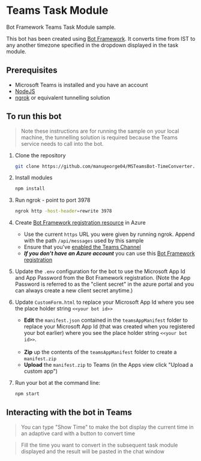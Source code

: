 # Teams Task Module

Bot Framework Teams Task Module sample.

This bot has been created using [Bot Framework](https://dev.botframework.com). It converts time from IST to any another timezone specified in the dropdown displayed in the task module.
## Prerequisites

- Microsoft Teams is installed and you have an account
- [NodeJS](https://nodejs.org/en/)
- [ngrok](https://ngrok.com/) or equivalent tunnelling solution

## To run this bot

> Note these instructions are for running the sample on your local machine, the tunnelling solution is required because
the Teams service needs to call into the bot.

1) Clone the repository

    ```bash
    git clone https://github.com/manugeorge04/MSTeamsBot-TimeConverter.git            
    ```
    
1) Install modules

    ```bash
    npm install
    ```

1) Run ngrok - point to port 3978

    ```bash
    ngrok http -host-header=rewrite 3978
    ```

1) Create [Bot Framework registration resource](https://docs.microsoft.com/en-us/azure/bot-service/bot-service-quickstart-registration) in Azure
    - Use the current `https` URL you were given by running ngrok. Append with the path `/api/messages` used by this sample
    - Ensure that you've [enabled the Teams Channel](https://docs.microsoft.com/en-us/azure/bot-service/channel-connect-teams?view=azure-bot-service-4.0)
    - __*If you don't have an Azure account*__ you can use this [Bot Framework registration](https://docs.microsoft.com/en-us/microsoftteams/platform/bots/how-to/create-a-bot-for-teams#register-your-web-service-with-the-bot-framework)

1) Update the `.env` configuration for the bot to use the Microsoft App Id and App Password from the Bot Framework registration. (Note the App Password is referred to as the "client secret" in the azure portal and you can always create a new client secret anytime.)

1) Update `CustomForm.html` to replace your Microsoft App Id where you see the place holder string `<<your bot id>>`

    - **Edit** the `manifest.json` contained in the  `teamsAppManifest` folder to replace your Microsoft App Id (that was created when you registered your bot earlier) where you see the place holder string `<<your bot id>>`.   <br/><br/>
    - **Zip** up the contents of the `teamsAppManifest` folder to create a `manifest.zip`
    - **Upload** the `manifest.zip` to Teams (in the Apps view click "Upload a custom app")

1) Run your bot at the command line:

    ```bash
    npm start
    ```

## Interacting with the bot in Teams

> You can type "Show Time" to make the bot display the current time in an adaptive card with a button to convert time

> Fill the time you want to convert in the subsequent task module displayed and the result will be pasted in the chat window



